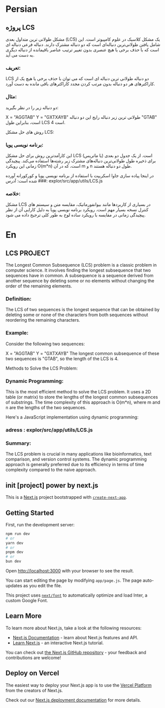# Persian 

## پروژه LCS
مشکل طولانی ترین متداول بعدی (LCS) یک مشکل کلاسیک در علوم کامپیوتر است. این شامل یافتن طولانی‌ترین دنباله‌ای است که دو دنباله مشترک دارند. دنباله فرعی دنباله ای است که با حذف برخی یا هیچ عنصری بدون تغییر ترتیب عناصر باقیمانده از دنباله دیگری به دست می آید.

### تعریف:
LCS دو دنباله طولانی ترین دنباله ای است که می توان با حذف برخی یا هیچ یک از کاراکترهای هر دو دنباله بدون مرتب کردن مجدد کاراکترهای باقی مانده به دست آورد.

### مثال:
دو دنباله زیر را در نظر بگیرید:

X = "AGGTAB"
Y = "GXTXAYB"
طولانی ترین زیر دنباله رایج این دو دنباله "GTAB" است، بنابراین طول LCS 4 است.

روش های حل مشکل LCS:
### برنامه نویسی پویا:
این کارآمدترین روش برای حل مشکل LCS است. از یک جدول دو بعدی (یا ماتریس) برای ذخیره طول طولانی‌ترین دنباله‌های مشترک زیر رشته‌ها استفاده می‌کند. پیچیدگی زمانی این رویکرد O(m*n) است، که در آن m و n طول دو دنباله هستند.

در اینجا پیاده سازی جاوا اسکریپت با استفاده از برنامه نویسی پویا و کورکورانه آورده شده است:
آدرس ###: explor/src/app/utils/LCS.js

### خلاصه:
مشکل LCS در بسیاری از کاربردها مانند بیوانفورماتیک، مقایسه متن و سیستم های کنترل نسخه بسیار مهم است. رویکرد برنامه نویسی پویا به دلیل کارایی آن از نظر پیچیدگی زمانی در مقایسه با رویکرد ساده لوح به طور کلی ترجیح داده می شود.


# En
## LCS PROJECT
The Longest Common Subsequence (LCS) problem is a classic problem in computer science. It involves finding the longest subsequence that two sequences have in common. A subsequence is a sequence derived from another sequence by deleting some or no elements without changing the order of the remaining elements.

### Definition:
The LCS of two sequences is the longest sequence that can be obtained by deleting some or none of the characters from both sequences without reordering the remaining characters.

### Example:
Consider the following two sequences:

X = "AGGTAB"
Y = "GXTXAYB"
The longest common subsequence of these two sequences is "GTAB", so the length of the LCS is 4.

Methods to Solve the LCS Problem:
### Dynamic Programming:
This is the most efficient method to solve the LCS problem. It uses a 2D table (or matrix) to store the lengths of the longest common subsequences of substrings. The time complexity of this approach is O(m*n), where m and n are the lengths of the two sequences.

Here's a JavaScript implementation using dynamic programming:
### adress : explor/src/app/utils/LCS.js

### Summary:
The LCS problem is crucial in many applications like bioinformatics, text comparison, and version control systems. The dynamic programming approach is generally preferred due to its efficiency in terms of time complexity compared to the naive approach.

## init [project] power by next.js
This is a [Next.js](https://nextjs.org/) project bootstrapped with [`create-next-app`](https://github.com/vercel/next.js/tree/canary/packages/create-next-app).

## Getting Started

First, run the development server:

```bash
npm run dev
# or
yarn dev
# or
pnpm dev
# or
bun dev
```

Open [http://localhost:3000](http://localhost:3000) with your browser to see the result.

You can start editing the page by modifying `app/page.js`. The page auto-updates as you edit the file.

This project uses [`next/font`](https://nextjs.org/docs/basic-features/font-optimization) to automatically optimize and load Inter, a custom Google Font.

## Learn More

To learn more about Next.js, take a look at the following resources:

- [Next.js Documentation](https://nextjs.org/docs) - learn about Next.js features and API.
- [Learn Next.js](https://nextjs.org/learn) - an interactive Next.js tutorial.

You can check out [the Next.js GitHub repository](https://github.com/vercel/next.js/) - your feedback and contributions are welcome!

## Deploy on Vercel

The easiest way to deploy your Next.js app is to use the [Vercel Platform](https://vercel.com/new?utm_medium=default-template&filter=next.js&utm_source=create-next-app&utm_campaign=create-next-app-readme) from the creators of Next.js.

Check out our [Next.js deployment documentation](https://nextjs.org/docs/deployment) for more details.
